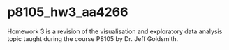 # p8105_hw3_aa4266

Homework 3 is a revision of the visualisation and exploratory data analysis topic taught during the course P8105 by Dr. Jeff Goldsmith.
